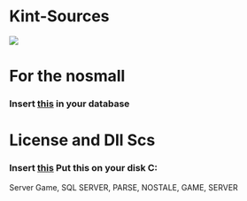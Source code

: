 # Kint-Sources
[<img src="https://cdn.discordapp.com/attachments/423233317677170721/426878054825066516/67540845_p0_master1200.jpg?style=shield">](https://discord.gg/h8kTEbe)

<strong><h1>For the nosmall</h1></strong>
<h3>Insert <a href="https://mega.nz/#!al9BTKSZ!y7n_gI3R3OKvC-TAoh5j1XXUukcsoZDWnZ9BnY5SiG4">this</a> in your database</h3>

<strong><h1>License and Dll Scs</h1></strong>
<h3>Insert <a href="https://racaty.com/guf11qwuyn1i">this</a> Put this on your disk C:</h3>

Server Game, SQL SERVER, PARSE, NOSTALE, GAME, SERVER
